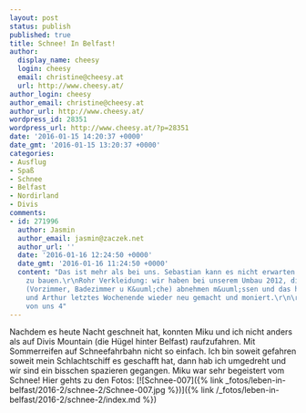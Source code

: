 ```yaml
---
layout: post
status: publish
published: true
title: Schnee! In Belfast!
author:
  display_name: cheesy
  login: cheesy
  email: christine@cheesy.at
  url: http://www.cheesy.at/
author_login: cheesy
author_email: christine@cheesy.at
author_url: http://www.cheesy.at/
wordpress_id: 28351
wordpress_url: http://www.cheesy.at/?p=28351
date: '2016-01-15 14:20:37 +0000'
date_gmt: '2016-01-15 13:20:37 +0000'
categories:
- Ausflug
- Spaß
- Schnee
- Belfast
- Nordirland
- Divis
comments:
- id: 271996
  author: Jasmin
  author_email: jasmin@zaczek.net
  author_url: ''
  date: '2016-01-16 12:24:50 +0000'
  date_gmt: '2016-01-16 11:24:50 +0000'
  content: "Das ist mehr als bei uns. Sebastian kann es nicht erwarten einen Schneemann
    zu bauen.\r\nRohr Verkleidung: wir haben bei unserem Umbau 2012, die Rohrverkleidung
    (Vorzimmer, Badezimmer u K&uuml;che) abnehmen m&uuml;ssen und das haben Sebastian
    und Arthur letztes Wochenende wieder neu gemacht und moniert.\r\n\r\nLg aus Wien
    von uns 4"
---
```

Nachdem es heute Nacht geschneit hat, konnten Miku und ich nicht anders als auf Divis Mountain (die Hügel hinter Belfast) raufzufahren. Mit Sommerreifen auf Schneefahrbahn nicht so einfach. Ich bin soweit gefahren soweit mein Schlachtschiff es geschafft hat, dann hab ich umgedreht und wir sind ein bisschen spazieren gegangen. Miku war sehr begeistert vom Schnee!
Hier gehts zu den Fotos:
[![Schnee-007]({% link _fotos/leben-in-belfast/2016-2/schnee-2/Schnee-007.jpg %})]({% link /_fotos/leben-in-belfast/2016-2/schnee-2/index.md %})
